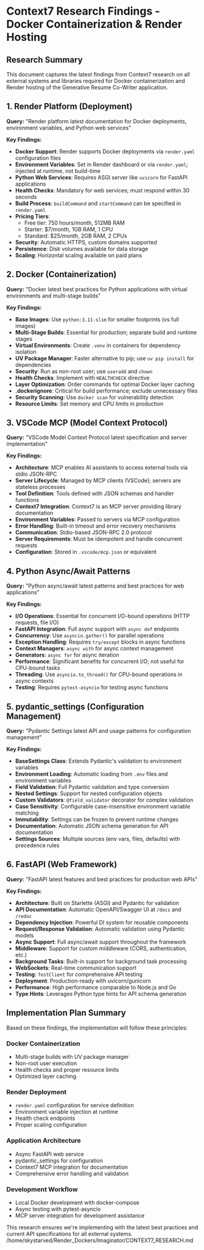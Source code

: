 # Context7 Research Findings - Docker Containerization & Render Hosting

## Research Summary

This document captures the latest findings from Context7 research on all external systems and libraries required for Docker containerization and Render hosting of the Generative Resume Co-Writer application.

## 1. Render Platform (Deployment)

**Query:** "Render platform latest documentation for Docker deployments, environment variables, and Python web services"

**Key Findings:**
- **Docker Support**: Render supports Docker deployments via `render.yaml` configuration files
- **Environment Variables**: Set in Render dashboard or via `render.yaml`; injected at runtime, not build-time
- **Python Web Services**: Requires ASGI server like `uvicorn` for FastAPI applications
- **Health Checks**: Mandatory for web services; must respond within 30 seconds
- **Build Process**: `buildCommand` and `startCommand` can be specified in `render.yaml`
- **Pricing Tiers**:
  - Free tier: 750 hours/month, 512MB RAM
  - Starter: $7/month, 1GB RAM, 1 CPU
  - Standard: $25/month, 2GB RAM, 2 CPUs
- **Security**: Automatic HTTPS, custom domains supported
- **Persistence**: Disk volumes available for data storage
- **Scaling**: Horizontal scaling available on paid plans

## 2. Docker (Containerization)

**Query:** "Docker latest best practices for Python applications with virtual environments and multi-stage builds"

**Key Findings:**
- **Base Images**: Use `python:3.11-slim` for smaller footprints (vs full images)
- **Multi-Stage Builds**: Essential for production; separate build and runtime stages
- **Virtual Environments**: Create `.venv` in containers for dependency isolation
- **UV Package Manager**: Faster alternative to pip; use `uv pip install` for dependencies
- **Security**: Run as non-root user; use `useradd` and `chown`
- **Health Checks**: Implement with `HEALTHCHECK` directive
- **Layer Optimization**: Order commands for optimal Docker layer caching
- **.dockerignore**: Critical for build performance; exclude unnecessary files
- **Security Scanning**: Use `docker scan` for vulnerability detection
- **Resource Limits**: Set memory and CPU limits in production

## 3. VSCode MCP (Model Context Protocol)

**Query:** "VSCode Model Context Protocol latest specification and server implementation"

**Key Findings:**
- **Architecture**: MCP enables AI assistants to access external tools via stdio JSON-RPC
- **Server Lifecycle**: Managed by MCP clients (VSCode); servers are stateless processes
- **Tool Definition**: Tools defined with JSON schemas and handler functions
- **Context7 Integration**: Context7 is an MCP server providing library documentation
- **Environment Variables**: Passed to servers via MCP configuration
- **Error Handling**: Built-in timeout and error recovery mechanisms
- **Communication**: Stdio-based JSON-RPC 2.0 protocol
- **Server Requirements**: Must be idempotent and handle concurrent requests
- **Configuration**: Stored in `.vscode/mcp.json` or equivalent

## 4. Python Async/Await Patterns

**Query:** "Python async/await latest patterns and best practices for web applications"

**Key Findings:**
- **I/O Operations**: Essential for concurrent I/O-bound operations (HTTP requests, file I/O)
- **FastAPI Integration**: Full async support with `async def` endpoints
- **Concurrency**: Use `asyncio.gather()` for parallel operations
- **Exception Handling**: Requires `try/except` blocks in async functions
- **Context Managers**: `async with` for async context management
- **Generators**: `async for` for async iteration
- **Performance**: Significant benefits for concurrent I/O; not useful for CPU-bound tasks
- **Threading**: Use `asyncio.to_thread()` for CPU-bound operations in async contexts
- **Testing**: Requires `pytest-asyncio` for testing async functions

## 5. pydantic_settings (Configuration Management)

**Query:** "Pydantic Settings latest API and usage patterns for configuration management"

**Key Findings:**
- **BaseSettings Class**: Extends Pydantic's validation to environment variables
- **Environment Loading**: Automatic loading from `.env` files and environment variables
- **Field Validation**: Full Pydantic validation and type conversion
- **Nested Settings**: Support for nested configuration objects
- **Custom Validators**: `@field_validator` decorator for complex validation
- **Case Sensitivity**: Configurable case-insensitive environment variable matching
- **Immutability**: Settings can be frozen to prevent runtime changes
- **Documentation**: Automatic JSON schema generation for API documentation
- **Settings Sources**: Multiple sources (env vars, files, defaults) with precedence rules

## 6. FastAPI (Web Framework)

**Query:** "FastAPI latest features and best practices for production web APIs"

**Key Findings:**
- **Architecture**: Built on Starlette (ASGI) and Pydantic for validation
- **API Documentation**: Automatic OpenAPI/Swagger UI at `/docs` and `/redoc`
- **Dependency Injection**: Powerful DI system for reusable components
- **Request/Response Validation**: Automatic validation using Pydantic models
- **Async Support**: Full async/await support throughout the framework
- **Middleware**: Support for custom middleware (CORS, authentication, etc.)
- **Background Tasks**: Built-in support for background task processing
- **WebSockets**: Real-time communication support
- **Testing**: `TestClient` for comprehensive API testing
- **Deployment**: Production-ready with uvicorn/gunicorn
- **Performance**: High performance comparable to Node.js and Go
- **Type Hints**: Leverages Python type hints for API schema generation

## Implementation Plan Summary

Based on these findings, the implementation will follow these principles:

### Docker Containerization
- Multi-stage builds with UV package manager
- Non-root user execution
- Health checks and proper resource limits
- Optimized layer caching

### Render Deployment
- `render.yaml` configuration for service definition
- Environment variable injection at runtime
- Health check endpoints
- Proper scaling configuration

### Application Architecture
- Async FastAPI web service
- pydantic_settings for configuration
- Context7 MCP integration for documentation
- Comprehensive error handling and validation

### Development Workflow
- Local Docker development with docker-compose
- Async testing with pytest-asyncio
- MCP server integration for development assistance

This research ensures we're implementing with the latest best practices and current API specifications for all external systems.</content>
<parameter name="filePath">/home/skystarved/Render_Dockers/Imaginator/CONTEXT7_RESEARCH.md